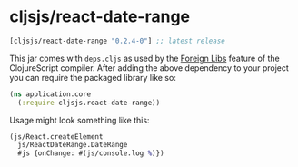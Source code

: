 # cljsjs/react-date-range

[](dependency)
```clojure
[cljsjs/react-date-range "0.2.4-0"] ;; latest release
```
[](/dependency)

This jar comes with `deps.cljs` as used by the [Foreign Libs][flibs] feature
of the ClojureScript compiler. After adding the above dependency to your project
you can require the packaged library like so:

```clojure
(ns application.core
  (:require cljsjs.react-date-range))
```

Usage might look something like this:

```clojure
(js/React.createElement
  js/ReactDateRange.DateRange
  #js {onChange: #(js/console.log %)})
```

[flibs]: https://clojurescript.org/reference/packaging-foreign-deps
